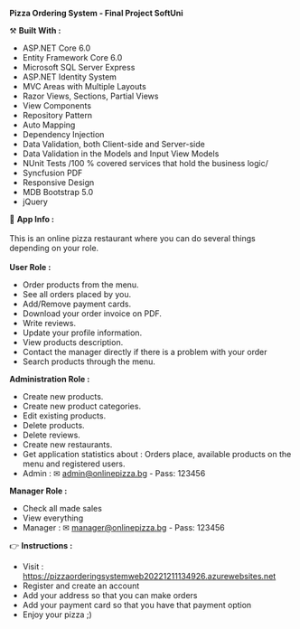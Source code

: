 <strong> Pizza Ordering System - Final Project SoftUni </strong>

  
  ⚒️  <strong> Built With : </strong>
 - ASP.NET Core 6.0
 - Entity Framework Core 6.0
 - Microsoft SQL Server Express
 - ASP.NET Identity System
 - MVC Areas with Multiple Layouts
 - Razor Views, Sections, Partial Views
 - View Components
 - Repository Pattern
 - Auto Мapping
 - Dependency Injection
 - Data Validation, both Client-side and Server-side
 - Data Validation in the Models and Input View Models
 - NUnit Tests /100 % covered services that hold the business logic/
 - Syncfusion PDF
 - Responsive Design
 - MDB Bootstrap 5.0
 - jQuery

💬 <strong> App Info : </strong> \
 <br />
 This is an online pizza restaurant where you can do several things depending on your role.\
 <br />
  <strong> User Role :  </strong>
 - Order products from the menu.
 - See all orders placed by you.
 - Add/Remove payment cards.
 - Download your order invoice on PDF.
 - Write reviews.
 - Update your profile information.
 - View products description.
 - Contact the manager directly if there is a problem with your order
 - Search products through the menu.
 
  <strong> Administration Role : </strong>
 - Create new products.
 - Create new product categories.
 - Edit existing products.
 - Delete products.
 - Delete reviews.
 - Create new restaurants.
 - Get application statistics about : Orders place, available products on the menu and registered users.
 - Admin : ✉ admin@onlinepizza.bg - Pass: 123456  
 
 <strong> Manager Role : </strong>
 - Check all made sales
 - View everything 
 - Manager : ✉ manager@onlinepizza.bg - Pass: 123456 

👉 <strong> Instructions : </strong>
 - Visit : https://pizzaorderingsystemweb20221211134926.azurewebsites.net
 - Register and create an account
 - Add your address so that you can make orders
 - Add your payment card so that you have that payment option
 - Enjoy your pizza ;)


